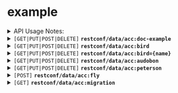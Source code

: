 
# example



<details><summary>API Usage Notes:</summary>

#### General API Usage Notes
* `DELETE` implementation may be disallowed or ignored depending on the context
* Lists use `../path={key}/...` instead of `.../path/key/...` to avoid API name collision

#### `GET` Query Parameters

These parameters can be combined.

> | param                            | description | example |
> |----------------------------------|-------------|---------|
> | `content=[non-config\|config]` | Show only read-only fields or only read/write fields |   `.../path?content=config`|
> | `fields=field1;field2` | Return a portion of the data limited to fields listed | `.../path?fields=user%2faddress` |
> | `depth=n` | Return a portion of the data limited to depth of the hierarchy | `.../path?depth=1`
> | `fc.xfields=field1;fields` | Return a portion of the data excluding the fields listed | `.../path?fc.xfields=user%2faddress` |
> | `fc.range=field!{startRow}-[{endRow}]` | For lists, return only limited number of rows | `.../path?fc.range=user!10-20` 

</details>





<details>
 <summary><code>[GET|PUT|POST|DELETE]</code> <code><b>restconf/data/acc:doc-example</b></code> </summary>

#### doc-example

**GET Response Data / PUT, POST Request Data**
````json
{
  "bird":[{
     "name":"",
     "family":"",
     "wingSpan":0
  }],
  "level":"",
  "country":"",
  "planet":"",
  "moon":"",
  "audobon":{
     "page":""
  },
  "peterson":{
     "link":""
  }}
````



**Data Details**

> | field   |  type  |  Description |  Details |
> |---------|--------|--------------|----------|
> | bird.name | string  |   |  |
> | bird.family | identityref  |   |  |
> | bird.wingSpan | int32  |  in cm | Default: 64 |
> | level | enumeration  |   | Allowed Values: casual,hobbiest,birdNerd |
> | country | string  |   | choice: origin, case: case0 |
> | planet | string  |   | choice: origin, case: case1 |
> | moon | string  |   | choice: origin, case: case1 |
> | audobon.page | string  |   |  |
> | peterson.link | string  |   |  |

**Responses**
> | http method  |  request body  | response body |
> |--------------|----------------|---------------|
> | `POST`       |  *JSON data*   | - none -      |
> | `PUT`       |  *JSON data*   | - none -      |
> | `GET`       |  - none -      | *JSON data*   |
> | `DELETE`     |  - none -      | - none -      |

**HTTP response codes**
> | http code |  reason for code    |
> |-----------|---------------------|
> | 200       | success             |
> | 401       | not authorized      |
> | 400       | invalid request     |
> | 404       | data does not exist |
> | 500       | internal error      |

**Examples**
````bash
# retrieve data
curl https://server/restconf/data/acc:doc-example

# update existing data
curl -X PUT -d @data.json https://server/restconf/data/acc:doc-example

# create new data
curl -X POST -d @data.json https://server/restconf/data/acc:doc-example

# delete current data
curl -X DELETE https://server/restconf/data/acc:doc-example
````
</details>





<details>
 <summary><code>[GET|PUT|POST|DELETE]</code> <code><b>restconf/data/acc:bird</b></code> </summary>

#### bird

**GET Response Data / PUT, POST Request Data**
````json
{"bird":[
  "name":"",
  "family":"",
  "wingSpan":0}, {"..."}]}
````



**Data Details**

> | field   |  type  |  Description |  Details |
> |---------|--------|--------------|----------|
> | name | string  |   |  |
> | family | identityref  |   |  |
> | wingSpan | int32  |  in cm | Default: 64 |

**Responses**
> | http method  |  request body  | response body |
> |--------------|----------------|---------------|
> | `POST`       |  *JSON data*   | - none -      |
> | `PUT`       |  *JSON data*   | - none -      |
> | `GET`       |  - none -      | *JSON data*   |
> | `DELETE`     |  - none -      | - none -      |

**HTTP response codes**
> | http code |  reason for code    |
> |-----------|---------------------|
> | 200       | success             |
> | 401       | not authorized      |
> | 400       | invalid request     |
> | 404       | data does not exist |
> | 500       | internal error      |

**Examples**
````bash
# retrieve data
curl https://server/restconf/data/acc:bird

# update existing data
curl -X PUT -d @data.json https://server/restconf/data/acc:bird

# create new data
curl -X POST -d @data.json https://server/restconf/data/acc:bird

# delete current data
curl -X DELETE https://server/restconf/data/acc:bird
````
</details>




<details>
 <summary><code>[GET|PUT|POST|DELETE]</code> <code><b>restconf/data/acc:bird={name}</b></code> </summary>

#### bird={name}

**GET Response Data / PUT, POST Request Data**
````json
{
  "name":"",
  "family":"",
  "wingSpan":0}
````



**Data Details**

> | field   |  type  |  Description |  Details |
> |---------|--------|--------------|----------|
> | name | string  |   |  |
> | family | identityref  |   |  |
> | wingSpan | int32  |  in cm | Default: 64 |

**Responses**
> | http method  |  request body  | response body |
> |--------------|----------------|---------------|
> | `POST`       |  *JSON data*   | - none -      |
> | `PUT`       |  *JSON data*   | - none -      |
> | `GET`       |  - none -      | *JSON data*   |
> | `DELETE`     |  - none -      | - none -      |

**HTTP response codes**
> | http code |  reason for code    |
> |-----------|---------------------|
> | 200       | success             |
> | 401       | not authorized      |
> | 400       | invalid request     |
> | 404       | data does not exist |
> | 500       | internal error      |

**Examples**
````bash
# retrieve data
curl https://server/restconf/data/acc:bird={name}

# update existing data
curl -X PUT -d @data.json https://server/restconf/data/acc:bird={name}

# create new data
curl -X POST -d @data.json https://server/restconf/data/acc:bird={name}

# delete current data
curl -X DELETE https://server/restconf/data/acc:bird={name}
````
</details>





<details>
 <summary><code>[GET|PUT|POST|DELETE]</code> <code><b>restconf/data/acc:audobon</b></code> </summary>

#### audobon

**GET Response Data / PUT, POST Request Data**
````json
{
  "page":""}
````



**Data Details**

> | field   |  type  |  Description |  Details |
> |---------|--------|--------------|----------|
> | page | string  |   |  |

**Responses**
> | http method  |  request body  | response body |
> |--------------|----------------|---------------|
> | `POST`       |  *JSON data*   | - none -      |
> | `PUT`       |  *JSON data*   | - none -      |
> | `GET`       |  - none -      | *JSON data*   |
> | `DELETE`     |  - none -      | - none -      |

**HTTP response codes**
> | http code |  reason for code    |
> |-----------|---------------------|
> | 200       | success             |
> | 401       | not authorized      |
> | 400       | invalid request     |
> | 404       | data does not exist |
> | 500       | internal error      |

**Examples**
````bash
# retrieve data
curl https://server/restconf/data/acc:audobon

# update existing data
curl -X PUT -d @data.json https://server/restconf/data/acc:audobon

# create new data
curl -X POST -d @data.json https://server/restconf/data/acc:audobon

# delete current data
curl -X DELETE https://server/restconf/data/acc:audobon
````
</details>





<details>
 <summary><code>[GET|PUT|POST|DELETE]</code> <code><b>restconf/data/acc:peterson</b></code> </summary>

#### peterson

**GET Response Data / PUT, POST Request Data**
````json
{
  "link":""}
````



**Data Details**

> | field   |  type  |  Description |  Details |
> |---------|--------|--------------|----------|
> | link | string  |   |  |

**Responses**
> | http method  |  request body  | response body |
> |--------------|----------------|---------------|
> | `POST`       |  *JSON data*   | - none -      |
> | `PUT`       |  *JSON data*   | - none -      |
> | `GET`       |  - none -      | *JSON data*   |
> | `DELETE`     |  - none -      | - none -      |

**HTTP response codes**
> | http code |  reason for code    |
> |-----------|---------------------|
> | 200       | success             |
> | 401       | not authorized      |
> | 400       | invalid request     |
> | 404       | data does not exist |
> | 500       | internal error      |

**Examples**
````bash
# retrieve data
curl https://server/restconf/data/acc:peterson

# update existing data
curl -X PUT -d @data.json https://server/restconf/data/acc:peterson

# create new data
curl -X POST -d @data.json https://server/restconf/data/acc:peterson

# delete current data
curl -X DELETE https://server/restconf/data/acc:peterson
````
</details>




  <details>
 <summary><code>[POST]</code> <code><b>restconf/data/acc:fly</b></code> </summary>
 
#### fly

 **Request Body**
    
      
````json
{
  "vector":{
     "x":""
  },
  "x":"",
  "originalWeight":0
}
````

**Request Body Details**

> | field   |  type  |  Description |  Details |
> |---------|--------|--------------|----------|
> | vector.x | string  |   |  |
> | x | string  |   |  |
> | originalWeight | decimal64  |   |  |
    

**Response Body**
    
      
````json
{
  "log":[{
     "length":0
  }],
  "length":0,
  "speed":0
}
````

**Response Body Details**

> | field   |  type  |  Description |  Details |
> |---------|--------|--------------|----------|
> | log.length | int32  |   |  |
> | length | int32  |   |  |
> | speed | decimal64  |   |  |
    

**HTTP response codes**

> | http code |  reason for code |
> |-----------|------------------|
> | 200       | success          |
> | 401       | not authorized   |
> | 400       | invalid request  |
> | 404       | data does not exist |
> | 500       | internal error   |

**Examples**
````bash
# call function
curl -X POST -d @request.json] https://server/restconf/data/acc:fly
````
  </details>

  



  <details>
 <summary><code>[GET]</code> <code><b>restconf/data/acc:migration</b></code> </summary>

#### migration

**Response Stream** [SSE Format](https://html.spec.whatwg.org/multipage/server-sent-events.html#server-sent-events)

````
data: {first JSON message all on one line followed by 2 CRLFs}

data: {next JSON message with same format all on one line ...}
````

Each JSON message would have following data
````json
{
  "logEntry":"",
  "status":{
     "energyLevel":0
  },
  "energyLevel":0,
  "choice1":"",
  "choice2":""
}
````

**Response Body Details**

> | field   |  type  |  Description |  Details |
> |---------|--------|--------------|----------|
> | logEntry | string  |   |  |
> | status.energyLevel | int64  |   |  |
> | energyLevel | int64  |   |  |
> | choice1 | string  |   | choice: notifChoice, case: choice1 |
> | choice2 | string  |   | choice: notifChoice, case: choice2 |

**Example**
````bash
# retrieve data stream, adjust timeout for slower streams
curl -N https://server/restconf/data/acc:migration
````

</details>
  

